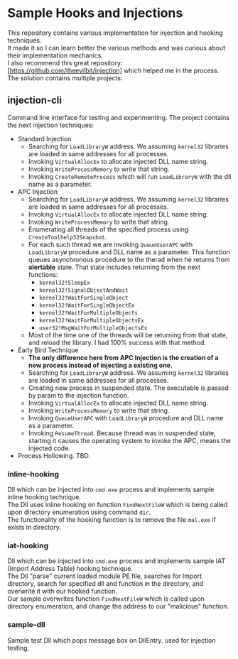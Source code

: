 # Sample Hooks and Injections

This repository contains various implementation for injection and hooking techniques.</br>
It made it so I can learn better the various methods and was curious about their implementation mechanics.</br>
I also recommend this great repository: [https://github.com/theevilbit/injection] which helped me in the process.
</br>
The solution contains multiple projects:

## injection-cli

Command line interface for testing and experimenting.
The project contains the next injection techniques:

- Standard Injection
  - Searching for `LoadLibraryW` address. We assuming `kernel32` libraries are loaded in same addresses for all processes.
  - Invoking `VirtualAllocEx` to allocate injected DLL name string. 
  - Invoking `WriteProcessMemory` to write that string.
  - Invoking `CreateRemoteProcess` which will run `LoadLibraryW` with the dll name as a parameter.
- APC Injection
  - Searching for `LoadLibraryW` address. We assuming `kernel32` libraries are loaded in same addresses for all processes.
  - Invoking `VirtualAllocEx` to allocate injected DLL name string. 
  - Invoking `WriteProcessMemory` to write that string.
  - Enumerating all threads of the specified process using `CreateToolhelp32Snapshot`.
  - For each such thread we are invoking `QueueUserAPC` with `LoadLibraryW` procedure and DLL name as a parameter. This function queues asynchronous procedure to the therad when he returns from **alertable** state. That state includes returning from the next functions:
    - `kernel32!SleepEx`
    - `kernel32!SignalObjectAndWait`
    - `kernel32!WaitForSingleObject`
    - `kernel32!WaitForSingleObjectEx`
    - `kernel32!WaitForMultipleObjects`
    - `kernel32!WaitForMultipleObjectsEx`
    - `user32!MsgWaitForMultipleObjectsEx`
  - Most of the time one of the threads will be returning from that state, and reload the library. I had 100% success with that method.
- Early Bird Technique
  - **The only difference here from APC Injection is the creation of a new process instead of injecting a existing one.** 
  - Searching for `LoadLibraryW` address. We assuming `kernel32` libraries are loaded in same addresses for all processes.
  - Creating new process in suspended state. The executable is passed by param to the injection function.
  - Invoking `VirtualAllocEx` to allocate injected DLL name string. 
  - Invoking `WriteProcessMemory` to write that string.
  - Invoking `QueueUserAPC` with `LoadLibraryW` procedure and DLL name as a parameter.
  - Invoking `ResumeThread`. Because thread was in suspended state, starting it causes the operating system to invoke the APC, means the injected code.
- Process Hollowing. TBD.

### inline-hooking

Dll which can be injected into `cmd.exe` process and implements sample inline hooking technique.</br>
The Dll uses inline hooking on function `FindNextFileW` which is being called upon directory enumeration using command `dir`.</br>
The functionality of the hooking function is to remove the file `mal.exe` if exists in directory.

### iat-hooking

Dll which can be injected into `cmd.exe` process and implements sample IAT (Import Address Table) hooking technique.</br>
The Dll "parse" current loaded module PE file, searches for Import directory, search for specified dll and function in the directory, and overwrite it with our hooked function.</br>
Our sample overwrites function `FindNextFileW` which is called upon directory enumeration, and change the address to our "malicious" function.

### sample-dll

Sample test Dll which pops message box on DllEntry. used for injection testing.